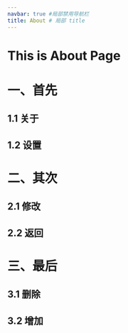 ```yaml
---
navbar: true #局部禁用导航栏
title: About # 局部 title
---
```


# This is About Page


# 一、首先
## 1.1 关于
## 1.2 设置

# 二、其次
## 2.1 修改
## 2.2 返回

# 三、最后
## 3.1 删除
## 3.2 增加

<Vssue :title="$title"/>